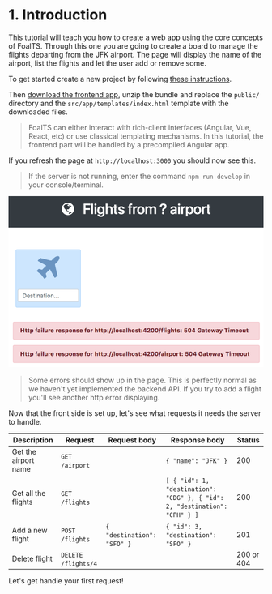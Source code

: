 # 1. Introduction

This tutorial will teach you how to create a web app using the core concepts of FoalTS. Through this one you are going to create a board to manage the flights departing from the JFK airport. The page will display the name of the airport, list the flights and let the user add or remove some.


To get started create a new project by following [these instructions](../README.md).

Then [download the frontend app](https://foalts.org/guide-frontend.zip), unzip the bundle and replace the `public/` directory and the `src/app/templates/index.html` template with the downloaded files.

> FoalTS can either interact with rich-client interfaces (Angular, Vue, React, etc) or use classical templating mechanisms. In this tutorial, the frontend part will be handled by a precompiled Angular app.

If you refresh the page at `http://localhost:3000` you should now see this.

> If the server is not running, enter the command `npm run develop` in your console/terminal.

![App image](./app.png)

> Some errors should show up in the page. This is perfectly normal as we haven't yet implemented the backend API. If you try to add a flight you'll see another http error displaying.

Now that the front side is set up, let's see what requests it needs the server to handle.

| Description  | Request | Request body | Response body | Status |
| --- | --- | --- | --- | --- |
| Get the airport name  | `GET /airport` | | `{ "name": "JFK" }` | 200 |
| Get all the flights  | `GET /flights` | | `[ { "id": 1, "destination": "CDG" }, { "id": 2, "destination": "CPH" } ]` | 200 |
| Add a new flight | `POST /flights` | `{ "destination": "SFO" }` | `{ "id": 3, "destination": "SFO" }` | 201 |
| Delete flight  | `DELETE /flights/4` | | | 200 or 404 |

Let's get handle your first request!
